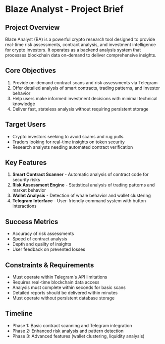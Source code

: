 # Blaze Analyst - Project Brief

## Project Overview
Blaze Analyst (BA) is a powerful crypto research tool designed to provide real-time risk assessments, contract analysis, and investment intelligence for crypto investors. It operates as a backend analysis system that processes blockchain data on-demand to deliver comprehensive insights.

## Core Objectives
1. Provide on-demand contract scans and risk assessments via Telegram
2. Offer detailed analysis of smart contracts, trading patterns, and investor behavior
3. Help users make informed investment decisions with minimal technical knowledge
4. Deliver fast, stateless analysis without requiring persistent storage

## Target Users
- Crypto investors seeking to avoid scams and rug pulls
- Traders looking for real-time insights on token security
- Research analysts needing automated contract verification

## Key Features
1. **Smart Contract Scanner** - Automatic analysis of contract code for security risks
2. **Risk Assessment Engine** - Statistical analysis of trading patterns and market behavior
3. **Wallet Analysis** - Detection of whale behavior and wallet clustering
4. **Telegram Interface** - User-friendly command system with button interactions

## Success Metrics
- Accuracy of risk assessments
- Speed of contract analysis
- Depth and quality of insights
- User feedback on prevented losses

## Constraints & Requirements
- Must operate within Telegram's API limitations
- Requires real-time blockchain data access
- Analysis must complete within seconds for basic scans
- Detailed reports should be delivered within minutes
- Must operate without persistent database storage

## Timeline
- Phase 1: Basic contract scanning and Telegram integration
- Phase 2: Enhanced risk analysis and pattern detection
- Phase 3: Advanced features (wallet clustering, liquidity analysis) 